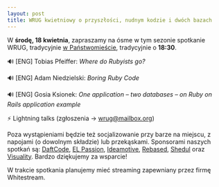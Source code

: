 ```yaml
---
layout: post
title: WRUG kwietniowy o przyszłości, nudnym kodzie i dwóch bazach
---
```


W **środę, 18 kwietnia**, zapraszamy na ósme w tym sezonie spotkanie
WRUG, tradycyjnie [w Państwomieście](http://panstwomiasto.pl),
tradycyjnie o **18:30**.

🔊 [ENG] Tobias Pfeiffer: _Where do Rubyists go?_

🔊 [ENG] Adam Niedzielski: _Boring Ruby Code_

🔊 [ENG] Gosia Ksionek: _One application – two databases – on Ruby on Rails application example_

⚡ Lightning talks (zgłoszenia → <a href="mailto:wrug@mailbox.org">wrug@mailbox.org</a>)

Poza wystąpieniami będzie też socjalizowanie przy
barze na miejscu, z napojami (o dowolnym składzie)
lub przekąskami. Sponsorami naszych spotkań są:
[DaftCode](https://daftcode.pl/),
[EL Passion](https://www.elpassion.com/),
[Ideamotive](https://ideamotive.co/),
[Rebased](https://rebased.pl/),
[Shedul](https://www.shedul.com/) oraz
[Visuality](http://www.visuality.pl/).
Bardzo dziękujemy za wsparcie!

W trakcie spotkania planujemy mieć streaming
zapewniany przez firmę Whitestream.
